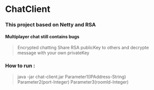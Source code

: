 # ChatClient


### This project based on Netty and RSA

#### Multiplayer chat still contains bugs


>Encrypted chatting
>Share RSA publicKey to others and decrypte message with your own privateKey
### How to run :
>java -jar chat-client.jar Parameter1(IPAddress-String) Parameter2(port-Integer) Parameter3(roomId-Integer)
